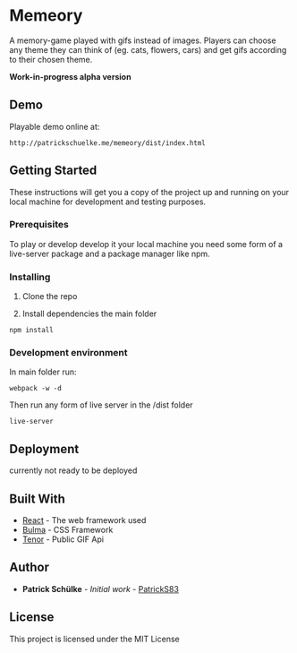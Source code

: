 # Memeory

A memory-game played with gifs instead of images. Players can choose any theme they can think of (eg. cats, flowers, cars) and get gifs according to their chosen theme.

**Work-in-progress alpha version**

## Demo
Playable demo online at:

```
http://patrickschuelke.me/memeory/dist/index.html
```

## Getting Started

These instructions will get you a copy of the project up and running on your local machine for development and testing purposes.

### Prerequisites

To play or develop develop it your local machine you need some form of a live-server package and a package manager like npm.

### Installing

1. Clone the repo

2. Install dependencies the main folder

```
npm install
```

### Development environment

In main folder run:
```
webpack -w -d
```
Then run any form of live server in the /dist folder
```
live-server
```

## Deployment

currently not ready to be deployed

## Built With

* [React](https://github.com/facebook/react) - The web framework used
* [Bulma](https://bulma.io/) - CSS Framework
* [Tenor](https://tenor.com/) - Public GIF Api

## Author

* **Patrick Schülke** - *Initial work* - [PatrickS83](https://github.com/PatrickS83)


## License

This project is licensed under the MIT License


